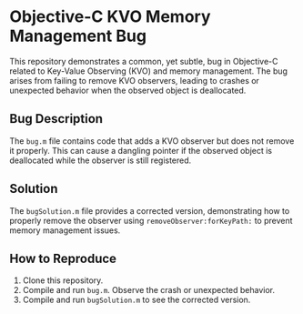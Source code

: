 # Objective-C KVO Memory Management Bug

This repository demonstrates a common, yet subtle, bug in Objective-C related to Key-Value Observing (KVO) and memory management.  The bug arises from failing to remove KVO observers, leading to crashes or unexpected behavior when the observed object is deallocated.

## Bug Description
The `bug.m` file contains code that adds a KVO observer but does not remove it properly. This can cause a dangling pointer if the observed object is deallocated while the observer is still registered.

## Solution
The `bugSolution.m` file provides a corrected version, demonstrating how to properly remove the observer using `removeObserver:forKeyPath:` to prevent memory management issues.

## How to Reproduce
1. Clone this repository.
2. Compile and run `bug.m`. Observe the crash or unexpected behavior.
3. Compile and run `bugSolution.m` to see the corrected version.
